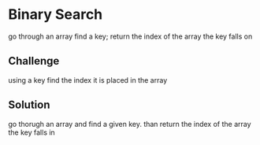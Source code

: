 # Binary Search
go through an array find a key;  return the index of the array the key falls on

## Challenge
using a key find the index it is placed in the array

## Solution
go thorugh an array and find a given key.  than return the index of the array the key falls in